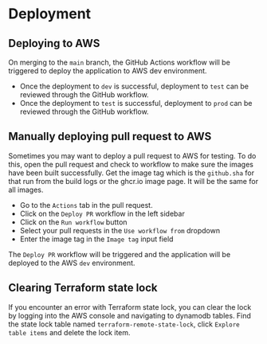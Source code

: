 # Deployment

## Deploying to AWS

On merging to the `main` branch, the GitHub Actions workflow will be triggered
to deploy the application to AWS dev environment.

- Once the deployment to `dev` is successful, deployment to `test` can be
  reviewed through the GitHub workflow.
- Once the deployment to `test` is successful, deployment to `prod` can be
  reviewed through the GitHub workflow.

## Manually deploying pull request to AWS

Sometimes you may want to deploy a pull request to AWS for testing. To do this,
open the pull request and check to workflow to make sure the images have been
built successfully. Get the image tag which is the `github.sha` for that run
from the build logs or the ghcr.io image page. It will be the same for all
images.

- Go to the `Actions` tab in the pull request.
- Click on the `Deploy PR` workflow in the left sidebar
- Click on the `Run workflow` button
- Select your pull requests in the `Use workflow from` dropdown
- Enter the image tag in the `Image tag` input field

The `Deploy PR` workflow will be triggered and the application will be deployed
to the AWS `dev` environment.

## Clearing Terraform state lock

If you encounter an error with Terraform state lock, you can clear the lock by
logging into the AWS console and navigating to dynamodb tables. Find the state
lock table named `terraform-remote-state-lock`, click `Explore table items` and
delete the lock item.
